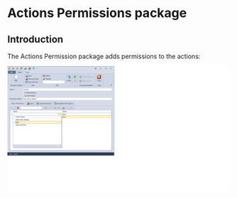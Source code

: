 # Actions Permissions package


## Introduction

The Actions Permission package adds permissions to the actions:

![Role detail view screenshot](images/RoleDetailView.png)

